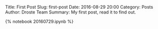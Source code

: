 Title: First Post
Slug: first-post
Date: 2016-08-29 20:00
Category: Posts
Author: Droste Team
Summary: My first post, read it to find out.

{% notebook 20160729.ipynb %}

